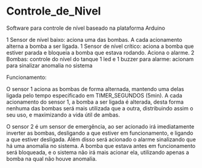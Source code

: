 # Controle_de_Nivel
Software para controle de nível baseado na plataforma Arduino

1 Sensor de nível baixo: aciona uma das bombas. A cada acionamento alterna a bomba a ser ligada.
1 Sensor de nível crítico: aciona a bomba que estiver parada e bloqueia a bomba que estava rodando. Aciona o alarme.
2 Bombas: controle do nível do tanque
1 led e 1 buzzer para alarme: acionam para sinalizar anomalia no sistema

Funcionamento:

O sensor 1 aciona as bombas de forma alternada, mantendo uma delas ligada pelo tempo especificado em TIMER_SEGUNDOS (5min). A cada acionamento do sensor 1, a bomba a ser ligada é alterada, desta forma nenhuma das bombas será mais utilizada que a outra, distribuindo assim o seu uso, e maximizando a vida útil de ambas.

O sensor 2 é um sensor de emergência, ao ser acionado irá imediatamente inverter as bombas, desligando a que estiver em funcionamento, e ligando a que estiver desligada. Além disso será acionado o alarme sinalizando que há uma anomalia no sistema. A bomba que estava antes em funcionamento será bloqueada, e o sistema não irá mais acionar ela, utilizando apenas a bomba na qual não houve anomalia.
